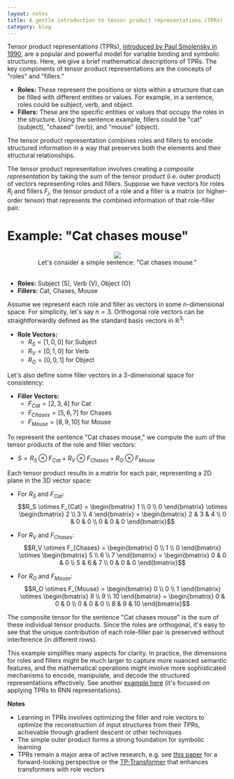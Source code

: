 ```yaml
---
layout: notes
title: A gentle introduction to tensor product representations (TPRs)
category: blog
---
```


Tensor product representations (TPRs), [introduced by Paul Smolensky in 1990](https://www.sciencedirect.com/science/article/abs/pii/000437029090007M), are a popular and powerful model for variable binding and symbolic structures. Here, we give a brief mathematical descriptions of TPRs. The key components of tensor product representations are the concepts of "roles" and "fillers."

- **Roles:** These represent the positions or slots within a structure that can be filled with different entities or values. For example, in a sentence, roles could be subject, verb, and object.
- **Fillers:** These are the specific entities or values that occupy the roles in the structure. Using the sentence example, fillers could be "cat" (subject), "chased" (verb), and "mouse" (object).

The tensor product representation combines roles and fillers to encode structured information in a way that preserves both the elements and their structural relationships.

The tensor product representation involves creating a *composite representation* by taking the sum of the tensor product (i.e. outer product) of vectors representing roles and fillers. Suppose we have vectors for roles $R_i$ and fillers $F_j$, the tensor product of a role and a filler is a matrix (or higher-order tensor) that represents the combined information of that role-filler pair.

# Example: "Cat chases mouse"

<div style="text-align: center;">
    <img src="{{ site.baseurl }}/blog/research/assets/cat_chases_mouse.jpeg" class="noninverted medium_image"/><br/>
    Let's consider a simple sentence: "Cat chases mouse."
</div>
<br/>

- **Roles:** Subject (S), Verb (V), Object (O)
- **Fillers:** Cat, Chases, Mouse

Assume we represent each role and filler as vectors in some $n$-dimensional space. For simplicity, let's say $n=3$.
Orthogonal role vectors can be straightforwardly defined as the standard basis vectors in $\mathbb{R}^3$:

- **Role Vectors:**
  - $R_S = [1, 0, 0]$ for Subject
  - $R_V = [0, 1, 0]$ for Verb
  - $R_O = [0, 0, 1]$ for Object

Let's also define some filler vectors in a 3-dimensional space for consistency:

- **Filler Vectors:**
  - $F_{Cat} = [2, 3, 4]$ for Cat
  - $F_{Chases} = [5, 6, 7]$ for Chases
  - $F_{Mouse} = [8, 9, 10]$ for Mouse


To represent the sentence "Cat chases mouse," we compute the sum of the tensor products of the role and filler vectors:

- $S = R_S \otimes F_{Cat} + R_V \otimes F_{Chases} + R_O \otimes F_{Mouse}$

Each tensor product results in a matrix for each pair, representing a 2D plane in the 3D vector space:

- For $R_S$ and $F_{Cat}$: $$R_S \otimes F_{Cat} = \begin{bmatrix} 1 \\ 0 \\ 0 \end{bmatrix} \otimes \begin{bmatrix} 2 \\ 3 \\ 4 \end{bmatrix} = \begin{bmatrix} 2 & 3 & 4 \\ 0 & 0 & 0 \\ 0 & 0 & 0 \end{bmatrix}$$
- For $R_V$ and $F_{Chases}$: $$R_V \otimes F_{Chases} = \begin{bmatrix} 0 \\ 1 \\ 0 \end{bmatrix} \otimes \begin{bmatrix} 5 \\ 6 \\ 7 \end{bmatrix} = \begin{bmatrix} 0 & 0 & 0 \\ 5 & 6 & 7 \\ 0 & 0 & 0 \end{bmatrix}$$

- For $R_O$ and $F_{Mouse}$: $$R_O \otimes F_{Mouse} = \begin{bmatrix} 0 \\ 0 \\ 1 \end{bmatrix} \otimes \begin{bmatrix} 8 \\ 9 \\ 10 \end{bmatrix} = \begin{bmatrix} 0 & 0 & 0 \\ 0 & 0 & 0 \\ 8 & 9 & 10 \end{bmatrix}$$

The composite tensor for the sentence "Cat chases mouse" is the sum of these individual tensor products.
Since the roles are orthogonal, it's easy to see that the unique contribution of each role-filler pair is preserved without interference (in different rows).

This example simplifies many aspects for clarity. In practice, the dimensions for roles and fillers might be much larger to capture more nuanced semantic features, and the mathematical operations might involve more sophisticated mechanisms to encode, manipulate, and decode the structured representations effectively. See another [example here](https://rtmccoy.com/tpdn/tpr_demo.html) (it's focused on applying TPRs to RNN representations).

**Notes**
- Learning in TPRs involves optimizing the filler and role vectors to optimize the reconstruction of input structures from their TPRs, achievable through gradient descent or other techniques
- The simple outer product forms a strong foundation for symbolic learning
- TPRs remain a major area of active research, e.g. see [this paper](https://ojs.aaai.org/aimagazine/index.php/aimagazine/article/view/18599) for a forward-looking perspective or the [TP-Transformer](https://arxiv.org/abs/1910.06611) that enhances transformers with role vectors

